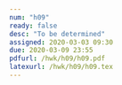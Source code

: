 ```yaml
---
num: "h09"
ready: false
desc: "To be determined"
assigned: 2020-03-03 09:30
due: 2020-03-09 23:55
pdfurl: /hwk/h09/h09.pdf
latexurl: /hwk/h09/h09.tex
---
```

